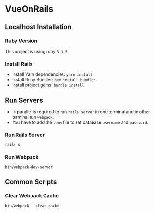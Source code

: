 # VueOnRails

## Localhost Installation
### Ruby Version
This project is using ruby `3.3.5`
### Install Rails
- Install Yarn dependencies: `yarn install`
- Install Ruby Bundler: `gem install bundler`
- Install project gems: `bundle install`

## Run Servers
- In parallel is required to run `rails server` in one terminal and in other terminal run `webpack`.
- You have to add the `.env` file to set database `username` and `password`.

### Run Rails Server
```
rails s
```
### Run Webpack
```
bin/webpack-dev-server
```

## Common Scripts
### Clear Webpack Cache
```
bin/webpack --clear-cache
```
